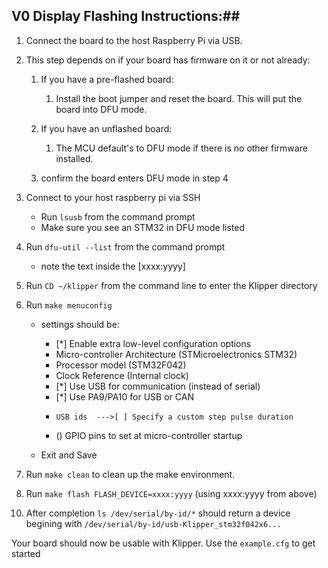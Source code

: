 ## V0 Display Flashing Instructions:##

1. Connect the board to the host Raspberry Pi via USB.
1. This step depends on if your board has firmware on it or not already:
	1. If you have a pre-flashed board:
		1. Install the boot jumper and reset the board. This will put the board into DFU mode.
	
	1. If you have an unflashed board:
		1. The MCU default's to DFU mode if there is no other firmware installed.
		
	1. confirm the board enters DFU mode in step 4
	
1. Connect to your host raspberry pi via SSH
	* Run `lsusb` from the command prompt
	* Make sure you see an STM32 in DFU mode listed
1. Run `dfu-util --list` from the command prompt
	- note the text inside the [xxxx:yyyy]
1. Run `CD ~/klipper` from the command line to enter the Klipper directory
1. Run `make menuconfig`
	* settings should be:
		* [*] Enable extra low-level configuration options  
		* Micro-controller Architecture (STMicroelectronics STM32)
		* Processor model (STM32F042)
		* Clock Reference (Internal clock)
		* [*] Use USB for communication (instead of serial)
		* [*] Use PA9/PA10 for USB or CAN
		*	  USB ids  --->[ ] Specify a custom step pulse duration
		* ()  GPIO pins to set at micro-controller startup 
	
	* Exit and Save
1. Run `make clean` to clean up the make environment.
1. Run `make flash FLASH_DEVICE=xxxx:yyyy` (using xxxx:yyyy from above)
10) After completion `ls /dev/serial/by-id/*` should return a device begining with `/dev/serial/by-id/usb-Klipper_stm32f042x6...`

Your board should now be usable with Klipper. Use the `example.cfg` to get started
